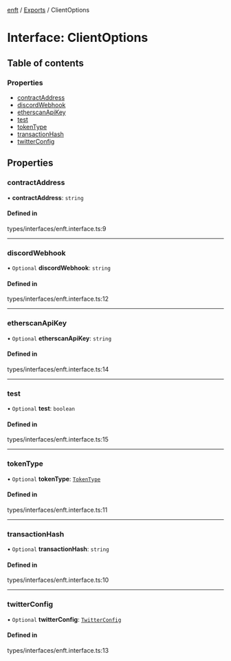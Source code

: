 [enft](../README.md) / [Exports](../modules.md) / ClientOptions

# Interface: ClientOptions

## Table of contents

### Properties

- [contractAddress](ClientOptions.md#contractaddress)
- [discordWebhook](ClientOptions.md#discordwebhook)
- [etherscanApiKey](ClientOptions.md#etherscanapikey)
- [test](ClientOptions.md#test)
- [tokenType](ClientOptions.md#tokentype)
- [transactionHash](ClientOptions.md#transactionhash)
- [twitterConfig](ClientOptions.md#twitterconfig)

## Properties

### contractAddress

• **contractAddress**: `string`

#### Defined in

types/interfaces/enft.interface.ts:9

___

### discordWebhook

• `Optional` **discordWebhook**: `string`

#### Defined in

types/interfaces/enft.interface.ts:12

___

### etherscanApiKey

• `Optional` **etherscanApiKey**: `string`

#### Defined in

types/interfaces/enft.interface.ts:14

___

### test

• `Optional` **test**: `boolean`

#### Defined in

types/interfaces/enft.interface.ts:15

___

### tokenType

• `Optional` **tokenType**: [`TokenType`](../modules.md#tokentype)

#### Defined in

types/interfaces/enft.interface.ts:11

___

### transactionHash

• `Optional` **transactionHash**: `string`

#### Defined in

types/interfaces/enft.interface.ts:10

___

### twitterConfig

• `Optional` **twitterConfig**: [`TwitterConfig`](TwitterConfig.md)

#### Defined in

types/interfaces/enft.interface.ts:13
